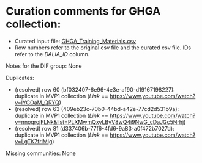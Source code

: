 # Curation comments for GHGA collection:
- Curated input file: [GHGA_Training_Materials.csv](<GHGA_Training_Materials.csv>)
- Row numbers refer to the original csv file and the curated csv file. IDs refer to the _DALIA_ID_ column.

Notes for the DIF group: None

Duplicates:
- (resolved) row 60 (bf032407-6e96-4e3e-af90-d19167198227): duplicate in MVP1 collection (_Link_ == https://www.youtube.com/watch?v=lYGOaM_QRYQ)
- (resolved) row 63 (409eb23c-70b0-44bd-a42e-77cd2d531b9a): duplicate in MVP1 collection (_Link_ == https://www.youtube.com/watch?v=nnoqrojFLNk&list=PLXMwmQxyLByV8wQ4i9NwG_cDaJGc5Nrhj)
- (resolved) row 81 (d337406b-77f6-4fd6-9a83-a0f472b7027d): duplicate in MVP1 collection (_Link_ == https://www.youtube.com/watch?v=LgTK7frlMig)

Missing communities: None

